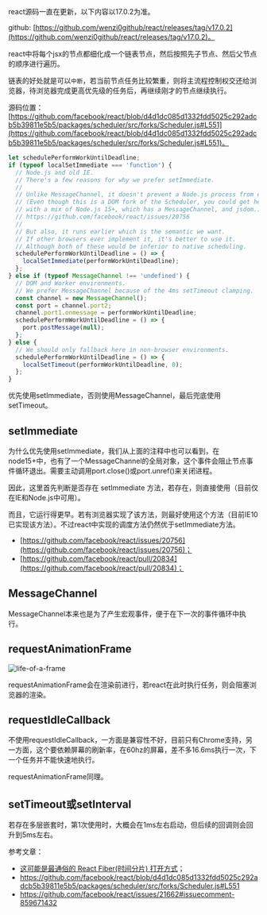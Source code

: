 react源码一直在更新，以下内容以17.0.2为准。

github: [https://github.com/wenzi0github/react/releases/tag/v17.0.2](https://github.com/wenzi0github/react/releases/tag/v17.0.2)。

react中将每个jsx的节点都细化成一个链表节点，然后按照先子节点、然后父节点的顺序进行遍历。

链表的好处就是可以`中断`，若当前节点任务比较繁重，则将主流程控制权交还给浏览器，待浏览器完成更高优先级的任务后，再继续刚才的节点继续执行。

源码位置：[https://github.com/facebook/react/blob/d4d1dc085d1332fdd5025c292adcb5b39811e5b5/packages/scheduler/src/forks/Scheduler.js#L551](https://github.com/facebook/react/blob/d4d1dc085d1332fdd5025c292adcb5b39811e5b5/packages/scheduler/src/forks/Scheduler.js#L551)。

```javascript
let schedulePerformWorkUntilDeadline;
if (typeof localSetImmediate === 'function') {
  // Node.js and old IE.
  // There's a few reasons for why we prefer setImmediate.
  //
  // Unlike MessageChannel, it doesn't prevent a Node.js process from exiting.
  // (Even though this is a DOM fork of the Scheduler, you could get here
  // with a mix of Node.js 15+, which has a MessageChannel, and jsdom.)
  // https://github.com/facebook/react/issues/20756
  //
  // But also, it runs earlier which is the semantic we want.
  // If other browsers ever implement it, it's better to use it.
  // Although both of these would be inferior to native scheduling.
  schedulePerformWorkUntilDeadline = () => {
    localSetImmediate(performWorkUntilDeadline);
  };
} else if (typeof MessageChannel !== 'undefined') {
  // DOM and Worker environments.
  // We prefer MessageChannel because of the 4ms setTimeout clamping.
  const channel = new MessageChannel();
  const port = channel.port2;
  channel.port1.onmessage = performWorkUntilDeadline;
  schedulePerformWorkUntilDeadline = () => {
    port.postMessage(null);
  };
} else {
  // We should only fallback here in non-browser environments.
  schedulePerformWorkUntilDeadline = () => {
    localSetTimeout(performWorkUntilDeadline, 0);
  };
}
```

优先使用setImmediate，否则使用MessageChannel，最后兜底使用setTimeout。

## setImmediate

为什么优先使用setImmediate，我们从上面的注释中也可以看到，在node15+中，也有了一个MessageChannel的全局对象，这个事件会阻止节点事件循环退出。需要主动调用port.close()或port.unref()来关闭进程。

因此，这里首先判断是否存在 setImmediate 方法，若存在，则直接使用（目前仅在IE和Node.js中可用）。

而且，它运行得更早。若有浏览器实现了该方法，则最好使用这个方法（目前IE10已实现该方法）。不过react中实现的调度方法仍然优于setImmediate方法。

* [https://github.com/facebook/react/issues/20756](https://github.com/facebook/react/issues/20756)；
* [https://github.com/facebook/react/pull/20834](https://github.com/facebook/react/pull/20834)；

## MessageChannel

MessageChannel本来也是为了产生宏观事件，便于在下一次的事件循环中执行。

## requestAnimationFrame

![life-of-a-frame](https://p1-jj.byteimg.com/tos-cn-i-t2oaga2asx/gold-user-assets/2019/10/21/16deecc428fb4c0b~tplv-t2oaga2asx-watermark.awebp)

requestAnimationFrame会在渲染前进行，若react在此时执行任务，则会阻塞浏览器的渲染。

## requestIdleCallback

不使用requestIdleCallback，一方面是兼容性不好，目前只有Chrome支持，另一方面，这个要依赖屏幕的刷新率，在60hz的屏幕，差不多16.6ms执行一次，下一个任务并不能快速地执行。

requestAnimationFrame同理。

## setTimeout或setInterval

若存在多层嵌套时，第1次使用时，大概会在1ms左右启动，但后续的回调则会回升到5ms左右。

参考文章：

* [这可能是最通俗的 React Fiber(时间分片) 打开方式](https://juejin.cn/post/6844903975112671239)；
* https://github.com/facebook/react/blob/d4d1dc085d1332fdd5025c292adcb5b39811e5b5/packages/scheduler/src/forks/Scheduler.js#L551
* https://github.com/facebook/react/issues/21662#issuecomment-859671432
